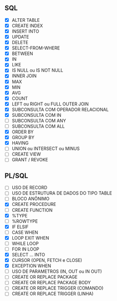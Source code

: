## SQL
- [x] ALTER TABLE
- [x] CREATE INDEX
- [x] INSERT INTO
- [x] UPDATE
- [x] DELETE
- [x] SELECT-FROM-WHERE
- [x] BETWEEN
- [x] IN
- [x] LIKE
- [x] IS NULL ou IS NOT NULL
- [x] INNER JOIN
- [x] MAX
- [x] MIN
- [x] AVG
- [x] COUNT
- [x] LEFT ou RIGHT ou FULL OUTER JOIN 
- [x] SUBCONSULTA COM OPERADOR RELACIONAL
- [x] SUBCONSULTA COM IN
- [ ] SUBCONSULTA COM ANY
- [ ] SUBCONSULTA COM ALL
- [x] ORDER BY
- [x] GROUP BY
- [x] HAVING
- [ ] UNION ou INTERSECT ou MINUS
- [ ] CREATE VIEW
- [ ] GRANT / REVOKE
## PL/SQL
- [ ] USO DE RECORD
- [ ] USO DE ESTRUTURA DE DADOS DO TIPO TABLE
- [ ] BLOCO ANÔNIMO
- [x] CREATE PROCEDURE
- [ ] CREATE FUNCTION
- [x] %TYPE
- [ ] %ROWTYPE
- [x] IF ELSIF
- [ ] CASE WHEN
- [x] LOOP EXIT WHEN
- [ ] WHILE LOOP
- [ ] FOR IN LOOP
- [x] SELECT … INTO
- [x] CURSOR (OPEN, FETCH e CLOSE)
- [x] EXCEPTION WHEN
- [ ] USO DE PARAMETROS (IN, OUT ou IN OUT)
- [ ] CREATE OR REPLACE PACKAGE
- [ ] CREATE OR REPLACE PACKAGE BODY
- [ ] CREATE OR REPLACE TRIGGER (COMANDO)
- [ ] CREATE OR REPLACE TRIGGER (LINHA)
